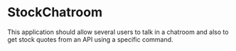 # StockChatroom
This application should allow several users to talk in a chatroom and also to get stock quotes from an API using a specific command.
